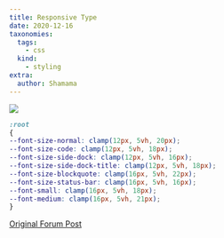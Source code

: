 ```yaml
---
title: Responsive Type
date: 2020-12-16
taxonomies:
  tags:
    - css
  kind:
    - styling
extra:
  author: Shamama
---
```


![](https://forum.obsidian.md/uploads/default/optimized/2X/c/c4dc735907db26f6745fc3435e70de42405af4ed_2_690x387.png)

```css
:root
{
--font-size-normal: clamp(12px, 5vh, 20px);
--font-size-code: clamp(12px, 5vh, 18px);
--font-size-side-dock: clamp(12px, 5vh, 16px);
--font-size-side-dock-title: clamp(12px, 5vh, 18px);
--font-size-blockquote: clamp(16px, 5vh, 22px);
--font-size-status-bar: clamp(16px, 5vh, 16px);
--font-small: clamp(16px, 5vh, 18px);
--font-medium: clamp(16px, 5vh, 21px);
}
```

[Original Forum Post](https://forum.obsidian.md/t/meta-post-common-css-hacks/1978/258)